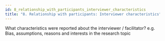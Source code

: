 ```yaml
---
id: 8_relationship_with_participants_interviewer_characteristics
title: "8. Relationship with participants: Interviewer characteristics"
---
```

What characteristics were reported about the interviewer / facilitator? e.g. Bias, assumptions, reasons and interests in the research topic 